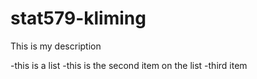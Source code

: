 # stat579-kliming
This is my description


-this is a list
-this is the second item on the list
-third item
